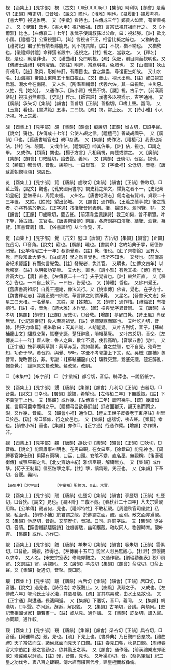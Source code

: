 <!-- { "loadSidebar": true } -->
视	【酉集上】【見字部】	視	〔古文〕□眡□□□眎□【集韻】時利切【韻會】是義切【正韻】時吏切，□音嗜。【說文】瞻也。【博雅】明也。【易履卦】視履考祥。【書大甲】視遠惟明。　又【字彙】看待也。【左傳成三年】鄭賈人如晉，荀罃善視之。　又【博雅】效也。【書大甲】視乃厥祖。【疏】言當法視其祖而行之。　又【小爾雅】比也。【左傳襄二十七年】季武子使謂叔孫以公命，曰：視邾滕。【註】欲比小國。【禮檀弓】公室視豐□。【疏】言視者不正，相當比擬之辭也。　又猶納也。【禮坊記】君子於有饋者弗能見，則不視其饋。【註】不視，猶不納也。　又猶敎也。【儀禮鄕射禮】命釋獲者設中，遂視之。【註】視之，當敎之。　又【釋名】視，是也，察是非也。　又【禮曲禮】兔曰明視。【疏】兔肥，則目開而視明也。又【儀禮士虞禮】明齊溲酒。【鄭註】明齊，當爲明視，兔腊也。　又【山海經】狄山有視肉。【註】聚肉，形如牛肝，有兩目也。食之無盡，尋復更生如故。　又山水名。【山海經】帝囷山東南五十里曰視山。【又】葴山，視水出焉。【註】或曰視宜爲瀙。瀙水今在南陽。　又人名。【陶潛羣輔錄】伏羲六佐，其一曰視默，主災惡。　又姓，見【姓苑】。　又通作示。【詩小雅】視民不恌。【箋】視，古示字。【前漢高帝紀】視項羽無東意。【史記】作示。【師古註】漢書多以視爲示，古字通用。　又【廣韻】承矢切【集韻】【韻會】善旨切【正韻】善指切，□嗜上聲。義同。　又【玉篇】看也。【書洪範】五事，二曰視。【疏】視，常止反。　又【詩小雅】小人所視。叶上矢履。

觇	【酉集上】【見字部】	覘	【集韻】【韻會】癡廉切【正韻】蚩占切，□諂平聲。【說文】窺也。【左傳成十七年】公使人覘之信。【禮檀弓】善哉覘國乎。　又【廣韻】□也。【舊唐書職官志】覘□姦譎。　又【集韻】或作沾。【禮檀弓】我喪也斯沾。【註】沾、覘同。　又或作佔。【禮學記】呻其佔畢。【註】佔，視也。□謂之畢。　又或作。【類篇】闚也。【揚子方言】凡相竊視，南楚或謂之。　又【廣韻】【集韻】【韻會】□敕豔切，諂去聲。義同。　又【集韻】丑琰切，音諂。視也。　又【類篇】都含切，音耽。緩頰也。一曰舉首。　又【字彙補】公低切，音稽。【唐蘇遡朝覲壇頌】覘虞氏。

览	【酉集上】【見字部】	覽	【唐韻】盧敢切【集韻】【韻會】【正韻】魯敢切，□藍上聲。【說文】觀也。【孔安國尚書序】覩史籍之煩文，懼覽之者不一。【史記秦始皇紀】登兹泰山，周覽東極。　又州名。【唐書地理志】劒南道有覽州，貞觀二十三年置。　又姓。【姓苑】望出彭城。　又【韻會】通作攬。【王羲之蘭亭敘】後之攬者，亦將有感於斯文。【正字通】按攬覽音同義別。攬，撮取也。溷同覽，非。　又【韻會】【正韻】□盧瞰切，藍去聲。【前漢韋孟諷諫詩】我王如何，曾不斯覽。叶下鑒，師古讀。　又官名。【唐書南蠻傳】南詔，各府副將曰演覽、繕覽、澹覽、幕覽。【唐書音義】讀。　【俗書證誤】从亽作覧，非。

觉	【酉集上】【見字部】	覺	〔古文〕覐□【唐韻】古岳切【集韻】【韻會】【正韻】訖岳切，□音角。【說文】寤也。【廣韻】曉也。【書說命】念終始典于學，厥德修罔覺。【公羊傳昭三十一年】叔術覺焉。【註】覺，悟也。【莊子齊物論】且有大覺，而後知此大夢也。【白虎通】學之爲言覺也，悟所不知也。　又發也。【前漢高帝紀求賢詔】有而勿言覺免。【註】發覺者，免其官。　又明也。【左傳文四年】以覺報宴。【註】以明報功宴樂。　又大也，直也。【詩小雅】有覺其楹。【傳】有覺，言高大也。【箋】直也。【左傳襄二十一年】夫子覺者也。【註】較然正直。　又【釋名】告也。一曰自上敕下。一曰告，告覺也。　又【博雅】哲也。　又佛曰覺王。【舊唐書高祖詔】自覺王遷謝，像法流行。又【姚崇傳】佛者，覺也，在乎方寸。【魏書釋老志】浮屠正號曰佛陀，華言譯之則謂淨覺。　又星名。【晉書天文志】妖星三曰天棓。一名覺星。　又姓，見【姓苑】。　又【韻會】通作梏。【禮緇衣】有梏德行。【註】梏，音角。【詩大雅】本作覺。【疏】梏與覺字異音同。　又【唐韻】古孝切【集韻】【韻會】【正韻】居效切，□音敎。【增韻】夢醒曰覺。【詩王風】尚寐無覺。【史記高帝紀】後人至高祖覺。【註】覺謂寢寐而寤也。　又叶訖力切，音棘。【列子力命篇】楊朱歌曰：天其弗識，人胡能覺。　又叶吉列切，音孑。【蘇軾補龍山文】驥騄交騖，駑蹇先蹶，楚狂醉亂，隕帽莫覺。　又叶古爻切，音交。【左傳哀二十一年】齊人歌：魯人之皋，數年不覺，使我高蹈。【音學五書】覺叶。　又【正字通】按郭璞菵草讚：菵草赤莖，實如蘡薁。食之益智，忽不自覺，殆齊生知，功奇于學。薁音約，與覺、學叶。字彙不考郭讚上下文，泥。吳棫《韻補》薁音育，覺攺音谷，非。考證：〔【蘇軾補龍山文】驥騄交鶩，鴑蹇先蹶，楚狂醉亂，帽莫覺。〕　謹照原文鶩改騖。鴑改駑。改隕。 

□	【未集中】【糸字部】	□	【字彙補】都兮切，音低。絲滓也。一說俗紙字。

觊	【酉集上】【見字部】	覬	【唐韻】【集韻】【韻會】几利切【正韻】吉器切，□音冀。【說文】□幸也。【廣韻】覬覦，希望也。【左傳桓二年】下無覬覦。【註】下不冀望于上也。　又【集韻】或作幾。【左傳宣十二年】庸可幾乎。【疏】幾讀如冀，言用可冀幸而得之乎。【禮檀弓吾欲暴尩註】尩者面鄕天，覬天哀而雨之。覬，又作幾，音冀。　又【韻會小補】通作□。【禮文王世子反養老于東序註】州里□於邑。【疏】希□慕仰，行之於邑也。　又【集韻】虛器切，咦去聲。【類篇】幸也。【韻會小補】垂也。【集韻】亦作□。【正字通】俗通作冀。【增韻】亦作懻，非。

觋	【酉集上】【見字部】	覡	【唐韻】胡狄切【集韻】【韻會】【正韻】□狄切，□音檄。【說文】能齋肅事神明也。在男曰覡，在女曰巫。【徐鍇曰】能見神也。【周禮春官神仕疏】男陽有兩稱，曰巫，曰覡。女隂不變，直名巫，無覡稱。【後漢張衡傳】或察巫覡之言。【北史齊幼主紀】雅信巫覡，解禱無方。　又【集韻】或作擊。【荀子王制篇】傴巫跛擊之事。【註】擊，讀爲覡。男巫也。　又【集韻】下革切，音覈。義同。

	【辰集中】【木字部】		【字彙補】所驂切，音山。木實。

觌	【酉集上】【見字部】	覿	【唐韻】徒歷切【集韻】【韻會】亭歷切【正韻】杜歷切，□音狄。【說文】見也。【易困卦】三歲不覿。【春秋莊二十四年】大夫宗婦覿用幣。【公羊傳】覿者何，見也。【禮郊特牲】不敢私覿。【周禮秋官司儀註】私覿，私面也。【韻會小補】於君謂之覿，於卿謂之面。覿，面別。散文面亦爲覿。　又【集韻】他歷切，音逖。又前歷切，音寂。□同。詳前字註。　又【集韻】徒谷切，音牘。【陸雲贈顧驃騎詩】沈機響駭，幽明廣覿。和以同人，物歸時育。覿叶育。　【集韻】或作。亦作□。

觎	【酉集上】【見字部】	覦	【唐韻】羊朱切【集韻】【韻會】容朱切【正韻】雲俱切，□音兪。覬覦，欲得也。【左傳襄十五年】能官人則民無覦心。【杜註】無覬覦以求幸。　又人名。【宋史宗室表】修職郞覦之。　又通作窬。【劉琨勸進表】狡□窺窬。【文選註】窬，與覦同。　又【廣韻】羊戍切【集韻】【韻會】兪戍切，□兪上聲。又【集韻】從遇切，音聚。義□同。

觏	【酉集上】【見字部】	覯	【唐韻】古后切【集韻】【韻會】【正韻】居□切，□音遘。【說文】遇見也。【詩召南】亦旣覯止。又【豳風】我覯之子。　又成也。【左傳成六年】郇瑖氏土薄水淺，其惡易覯。【疏】言其病易成，由水土惡故也。　又【正字通】與遘通。長箋同逅。　又【集韻】下遘切，音□。義同。　又【集韻】胡溝切，□平聲。亦同逅。邂逅，解說貌。　又【集韻】古項切，音講。與顜同。【史記曹相國世家】顜若畫一。【註】或从見。通作講。　又【集韻】訖岳切，講入聲。亦同顜。通作較。

觐	【酉集上】【見字部】	覲	【唐韻】【集韻】【韻會】渠吝切【正韻】具吝切，□音僅。【爾雅釋詁】覲，見也。【疏】下見上也。【書舜典】乃日覲四岳羣牧。【禮曲禮】天子當依而立，諸侯北面而見天子曰覲。【註】春見曰朝，秋見曰覲。【周禮春官大宗伯註】覲之言勤也，欲其勤王之事。　又【韻會】通作殣。【前漢禮樂志郊祀歌】殣冀親以肆章。【註】殣，音覲，見也。　又叶渠巾切，音。【蔡邕筆賦】紀三皇之功伐兮，表八百之肆覲。傳六經而綴百代兮，建皇極而敘彝倫。

